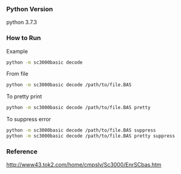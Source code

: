 ### Python Version

python 3.7.3

### How to Run

Example

```bash
python -m sc3000basic decode
```

From file

```bash
python -m sc3000basic decode /path/to/file.BAS
```

To pretty print

```bash
python -m sc3000basic decode /path/to/file.BAS pretty
```

To suppress error

```bash
python -m sc3000basic decode /path/to/file.BAS suppress
python -m sc3000basic decode /path/to/file.BAS pretty suppress
```

### Reference

http://www43.tok2.com/home/cmpslv/Sc3000/EnrSCbas.htm

